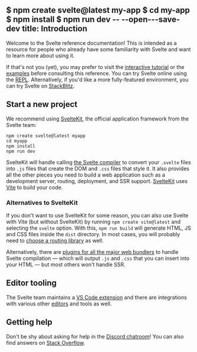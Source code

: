 $ npm create svelte@latest my-app
$ cd my-app
$ npm install
$ npm run dev -- --open---save-dev
title: Introduction
---

Welcome to the Svelte reference documentation! This is intended as a resource for people who already have some familiarity with Svelte and want to learn more about using it.

If that's not you (yet), you may prefer to visit the [interactive tutorial](https://learn.svelte.dev) or the [examples](/examples) before consulting this reference. You can try Svelte online using the [REPL](/repl). Alternatively, if you'd like a more fully-featured environment, you can try Svelte on [StackBlitz](https://sveltekit.new).

## Start a new project

We recommend using [SvelteKit](https://kit.svelte.dev/), the official application framework from the Svelte team:

```
npm create svelte@latest myapp
cd myapp
npm install
npm run dev
```

SvelteKit will handle calling [the Svelte compiler](https://www.npmjs.com/package/svelte) to convert your `.svelte` files into `.js` files that create the DOM and `.css` files that style it. It also provides all the other pieces you need to build a web application such as a development server, routing, deployment, and SSR support. [SvelteKit](https://kit.svelte.dev/) uses [Vite](https://vitejs.dev/) to build your code.

### Alternatives to SvelteKit

If you don't want to use SvelteKit for some reason, you can also use Svelte with Vite (but without SvelteKit) by running `npm create vite@latest` and selecting the `svelte` option. With this, `npm run build` will generate HTML, JS and CSS files inside the `dist` directory. In most cases, you will probably need to [choose a routing library](/faq#is-there-a-router) as well.

Alternatively, there are [plugins for all the major web bundlers](https://sveltesociety.dev/packages?category=build-plugins) to handle Svelte compilation — which will output `.js` and `.css` that you can insert into your HTML — but most others won't handle SSR.

## Editor tooling

The Svelte team maintains a [VS Code extension](https://marketplace.visualstudio.com/items?itemName=svelte.svelte-vscode) and there are integrations with various other [editors](https://sveltesociety.dev/resources#editor-support) and tools as well.

## Getting help

Don't be shy about asking for help in the [Discord chatroom](https://svelte.dev/chat)! You can also find answers on [Stack Overflow](https://stackoverflow.com/questions/tagged/svelte).
